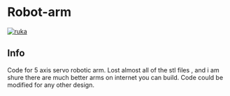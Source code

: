 # Robot-arm

[![ruka](https://user-images.githubusercontent.com/30388414/41652093-7e6b8d7a-7482-11e8-9ba0-ee3cc37c70a6.jpg)](https://www.youtube.com/watch?v=dLdM_xNHUD0)

## Info
Code for 5 axis servo robotic arm.
Lost almost all of the stl files , and i am shure there are much better arms on internet you can build.
Code could be modified for any other design.

